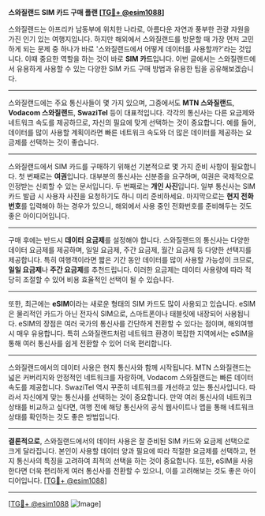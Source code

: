 **스와질랜드 SIM 카드 구매 플랜 [[TG💪+ @esim1088](https://t.me/s/esim1088)]**

스와질랜드는 아프리카 남동부에 위치한 나라로, 아름다운 자연과 풍부한 관광 자원을 가진 인기 있는 여행지입니다. 하지만 해외에서 스와질랜드를 방문할 때 가장 먼저 고민하게 되는 문제 중 하나가 바로 '스와질랜드에서 어떻게 데이터를 사용할까?'라는 것입니다. 이때 중요한 역할을 하는 것이 바로 **SIM 카드**입니다. 이번 글에서는 스와질랜드에서 유용하게 사용할 수 있는 다양한 SIM 카드 구매 방법과 유용한 팁을 공유해보겠습니다.

---

스와질랜드에는 주요 통신사들이 몇 가지 있으며, 그중에서도 **MTN 스와질랜드**, **Vodacom 스와질랜드**, **SwaziTel** 등이 대표적입니다. 각각의 통신사는 다른 요금제와 네트워크 속도를 제공하므로, 자신의 필요에 맞게 선택하는 것이 중요합니다. 예를 들어, 데이터를 많이 사용할 계획이라면 빠른 네트워크 속도와 더 많은 데이터를 제공하는 요금제를 선택하는 것이 좋습니다.

---

스와질랜드에서 SIM 카드를 구매하기 위해선 기본적으로 몇 가지 준비 사항이 필요합니다. 첫 번째로는 **여권**입니다. 대부분의 통신사는 신분증을 요구하며, 여권은 국제적으로 인정받는 신뢰할 수 있는 문서입니다. 두 번째로는 **개인 사진**입니다. 일부 통신사는 SIM 카드 발급 시 사용자 사진을 요청하기도 하니 미리 준비하세요. 마지막으로는 **현지 전화번호**를 입력해야 하는 경우가 있으니, 해외에서 사용 중인 전화번호를 준비해두는 것도 좋은 아이디어입니다.

---

구매 후에는 반드시 **데이터 요금제**를 설정해야 합니다. 스와질랜드의 통신사는 다양한 데이터 요금제를 제공하며, 일일 요금제, 주간 요금제, 월간 요금제 등 다양한 선택지를 제공합니다. 특히 여행객이라면 짧은 기간 동안 데이터를 많이 사용할 가능성이 크므로, **일일 요금제**나 **주간 요금제**를 추천드립니다. 이러한 요금제는 데이터 사용량에 따라 적당히 조절할 수 있어 비용 효율적인 선택이 될 수 있습니다.

---

또한, 최근에는 **eSIM**이라는 새로운 형태의 SIM 카드도 많이 사용되고 있습니다. eSIM은 물리적인 카드가 아닌 전자식 SIM으로, 스마트폰이나 태블릿에 내장되어 사용됩니다. eSIM의 장점은 여러 국가의 통신사를 간단하게 전환할 수 있다는 점이며, 해외여행 시 매우 유용합니다. 특히 스와질랜드처럼 네트워크 환경이 복잡한 지역에서는 eSIM을 통해 여러 통신사를 쉽게 전환할 수 있어 더욱 편리합니다.

---

스와질랜드에서의 데이터 사용은 현지 통신사와 함께 시작됩니다. MTN 스와질랜드는 넓은 커버리지와 안정적인 네트워크를 자랑하며, Vodacom 스와질랜드는 빠른 데이터 속도를 제공합니다. SwaziTel 역시 꾸준히 네트워크를 개선하고 있는 통신사입니다. 따라서 자신에게 맞는 통신사를 선택하는 것이 중요합니다. 만약 여러 통신사의 네트워크 상태를 비교하고 싶다면, 여행 전에 해당 통신사의 공식 웹사이트나 앱을 통해 네트워크 상태를 확인하는 것도 좋은 방법입니다.

---

**결론적으로**, 스와질랜드에서의 데이터 사용은 잘 준비된 SIM 카드와 요금제 선택으로 크게 달라집니다. 본인이 사용할 데이터 양과 필요에 따라 적절한 요금제를 선택하고, 현지 통신사의 특징을 고려하여 최적의 선택을 하는 것이 중요합니다. 또한, eSIM을 사용한다면 더욱 편리하게 여러 통신사를 전환할 수 있으니, 이를 고려해보는 것도 좋은 아이디어입니다. [[TG💪+ @esim1088](https://t.me/s/esim1088)]

---

[[TG💪+ @esim1088](https://t.me/s/esim1088) ![Image](https://i.postimg.cc/Y0z9fWf4/image.png)]